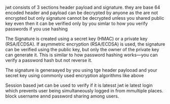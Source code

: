 jwt consists of 3 sections header payload and signature. they are base 64 encoded header and payload can be decrypted by anyone as the are not encrypted but only signature cannot be decrypted unless you shared public key even then it can be verified only by you simlar to how you verify passwords if you use hashing

The Signature is created using a secret key (HMAC) or a private key (RSA/ECDSA).
If asymmetric encryption (RSA/ECDSA) is used, the signature can be verified using the public key, but only the owner of the private key can generate it.
This is similar to how password hashing works—you can verify a password hash but not reverse it.

The signature is generaayed by you using tge header paylooad and your secret key using commonly used encryption algorithms like above

Session based jwt can be used to verify if it is latesst jwt ie latest login which prevents user being simultaneously logged in from mmultiple places. block username annd password sharing among users.
